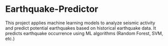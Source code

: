 # Earthquake-Predictor
This project applies machine learning models to analyze seismic activity and predict potential earthquakes based on historical earthquake data. It predicts earthquake occurrence using ML algorithms (Random Forest, SVM, etc.)
